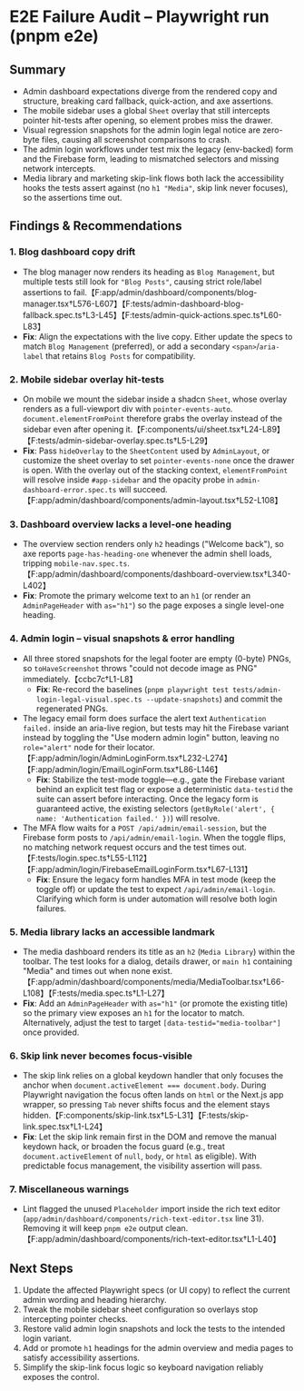 # E2E Failure Audit – Playwright run (pnpm e2e)

## Summary
- Admin dashboard expectations diverge from the rendered copy and structure, breaking card fallback, quick-action, and axe assertions.
- The mobile sidebar uses a global `Sheet` overlay that still intercepts pointer hit-tests after opening, so element probes miss the drawer.
- Visual regression snapshots for the admin login legal notice are zero-byte files, causing all screenshot comparisons to crash.
- The admin login workflows under test mix the legacy (env-backed) form and the Firebase form, leading to mismatched selectors and missing network intercepts.
- Media library and marketing skip-link flows both lack the accessibility hooks the tests assert against (no `h1 "Media"`, skip link never focuses), so the assertions time out.

## Findings & Recommendations

### 1. Blog dashboard copy drift
- The blog manager now renders its heading as `Blog Management`, but multiple tests still look for `"Blog Posts"`, causing strict role/label assertions to fail.【F:app/admin/dashboard/components/blog-manager.tsx†L576-L607】【F:tests/admin-dashboard-blog-fallback.spec.ts†L3-L45】【F:tests/admin-quick-actions.spec.ts†L60-L83】
- **Fix**: Align the expectations with the live copy. Either update the specs to match `Blog Management` (preferred), or add a secondary `<span>`/`aria-label` that retains `Blog Posts` for compatibility.

### 2. Mobile sidebar overlay hit-tests
- On mobile we mount the sidebar inside a shadcn `Sheet`, whose overlay renders as a full-viewport div with `pointer-events-auto`. `document.elementFromPoint` therefore grabs the overlay instead of the sidebar even after opening it.【F:components/ui/sheet.tsx†L24-L89】【F:tests/admin-sidebar-overlay.spec.ts†L5-L29】
- **Fix**: Pass `hideOverlay` to the `SheetContent` used by `AdminLayout`, or customize the sheet overlay to set `pointer-events-none` once the drawer is open. With the overlay out of the stacking context, `elementFromPoint` will resolve inside `#app-sidebar` and the opacity probe in `admin-dashboard-error.spec.ts` will succeed.【F:app/admin/dashboard/components/admin-layout.tsx†L52-L108】

### 3. Dashboard overview lacks a level-one heading
- The overview section renders only `h2` headings ("Welcome back"), so axe reports `page-has-heading-one` whenever the admin shell loads, tripping `mobile-nav.spec.ts`.【F:app/admin/dashboard/components/dashboard-overview.tsx†L340-L402】
- **Fix**: Promote the primary welcome text to an `h1` (or render an `AdminPageHeader` with `as="h1"`) so the page exposes a single level-one heading.

### 4. Admin login – visual snapshots & error handling
- All three stored snapshots for the legal footer are empty (0-byte) PNGs, so `toHaveScreenshot` throws "could not decode image as PNG" immediately.【ccbc7c†L1-L8】
  - **Fix**: Re-record the baselines (`pnpm playwright test tests/admin-login-legal-visual.spec.ts --update-snapshots`) and commit the regenerated PNGs.
- The legacy email form does surface the alert text `Authentication failed.` inside an aria-live region, but tests may hit the Firebase variant instead by toggling the "Use modern admin login" button, leaving no `role="alert"` node for their locator.【F:app/admin/login/AdminLoginForm.tsx†L232-L274】【F:app/admin/login/EmailLoginForm.tsx†L86-L146】
  - **Fix**: Stabilize the test-mode toggle—e.g., gate the Firebase variant behind an explicit test flag or expose a deterministic `data-testid` the suite can assert before interacting. Once the legacy form is guaranteed active, the existing selectors (`getByRole('alert', { name: 'Authentication failed.' })`) will resolve.
- The MFA flow waits for a `POST /api/admin/email-session`, but the Firebase form posts to `/api/admin/email-login`. When the toggle flips, no matching network request occurs and the test times out.【F:tests/login.spec.ts†L55-L112】【F:app/admin/login/FirebaseEmailLoginForm.tsx†L67-L131】
  - **Fix**: Ensure the legacy form handles MFA in test mode (keep the toggle off) or update the test to expect `/api/admin/email-login`. Clarifying which form is under automation will resolve both login failures.

### 5. Media library lacks an accessible landmark
- The media dashboard renders its title as an `h2` (`Media Library`) within the toolbar. The test looks for a dialog, details drawer, or `main h1` containing "Media" and times out when none exist.【F:app/admin/dashboard/components/media/MediaToolbar.tsx†L66-L108】【F:tests/media.spec.ts†L1-L27】
- **Fix**: Add an `AdminPageHeader` with `as="h1"` (or promote the existing title) so the primary view exposes an `h1` for the locator to match. Alternatively, adjust the test to target `[data-testid="media-toolbar"]` once provided.

### 6. Skip link never becomes focus-visible
- The skip link relies on a global keydown handler that only focuses the anchor when `document.activeElement === document.body`. During Playwright navigation the focus often lands on `html` or the Next.js app wrapper, so pressing `Tab` never shifts focus and the element stays hidden.【F:components/skip-link.tsx†L5-L31】【F:tests/skip-link.spec.tsx†L1-L24】
- **Fix**: Let the skip link remain first in the DOM and remove the manual keydown hack, or broaden the focus guard (e.g., treat `document.activeElement` of `null`, `body`, or `html` as eligible). With predictable focus management, the visibility assertion will pass.

### 7. Miscellaneous warnings
- Lint flagged the unused `Placeholder` import inside the rich text editor (`app/admin/dashboard/components/rich-text-editor.tsx` line 31). Removing it will keep `pnpm e2e` output clean.【F:app/admin/dashboard/components/rich-text-editor.tsx†L1-L40】

## Next Steps
1. Update the affected Playwright specs (or UI copy) to reflect the current admin wording and heading hierarchy.
2. Tweak the mobile sidebar sheet configuration so overlays stop intercepting pointer checks.
3. Restore valid admin login snapshots and lock the tests to the intended login variant.
4. Add or promote `h1` headings for the admin overview and media pages to satisfy accessibility assertions.
5. Simplify the skip-link focus logic so keyboard navigation reliably exposes the control.